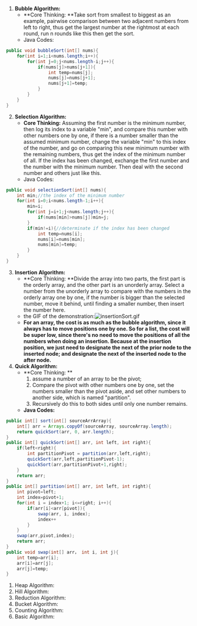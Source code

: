 1. **Bubble Algorithm:**
   - **Core Thinking: **Take sort from smallest to biggest as an example, pairwise comparison between two adjacent numbers from left to right, thus get the largest number at the rightmost at each round, run n rounds like this then get the sort.
   - Java Codes:
```java
public void bubbleSort(int[] nums){
    for(int i=1;i<nums.length;i++){
        for(int j=0;j<nums.length-i;j++){
            if(nums[j]>nums[j+1]){
                int temp=nums[j];
                nums[j]=nums[j+1];
                nums[j+1]=temp;
            }
        }
    }
}
```

2. **Selection Algorithm:**
   - **Core Thinking:** Assuming the first number is the minimum number, then log its index to a variable "min", and compare this number with other numbers one by one, if there is a number smaller than the assumed minimum number, change the variable "min" to this index of the number, and go on comparing this new minimum number with the remaining numbers, thus get the index of the minimum number of all. If the index has been changed, exchange the first number and the number with the minimum number. Then deal with the second number and others just like this.
   - Java Codes:
```java
public void selectionSort(int[] nums){
    int min;//the index of the minimum number
    for(int i=0;i<nums.length-1;i++){
        min=i;
        for(int j=i+1;j<nums.length;j++){
            if(nums[min]>nums[j])min=j;
        }
        if(min!=i){//determinate if the index has been changed
            int temp=nums[i];
            nums[i]=nums[min];
            nums[min]=temp;
        }
    }
}
```

3. **Insertion Algorithm:**
   - **Core Thinking: **Divide the array into two parts, the first part is the orderly array, and the other part is an unorderly array. Select a number from the unorderly array to compare with the numbers in the orderly array one by one, if the number is bigger than the selected number, move it behind, until finding a smaller number, then insert the number here.
   - the GIF of the demonstration:![insertionSort.gif](https://cdn.nlark.com/yuque/0/2024/gif/47471281/1724138174482-f6ae3db7-8ab4-4d3b-8645-1918d263191e.gif#averageHue=%23ececec&clientId=u7eba3fdd-0874-4&from=drop&id=u1cdfe25a&originHeight=505&originWidth=811&originalType=binary&ratio=2&rotation=0&showTitle=false&size=368273&status=done&style=none&taskId=u9cb77d00-5098-40d2-aa18-ad15c1c2c75&title=)
   - **For an array, the cost is as much as the bubble algorithm, since it always has to move positions one by one. So for a list, the cost will be super low, since there's no need to move the positions of all the numbers when doing an insertion. Because at the insertion position, we just need to designate the next of the prior node to the inserted node; and designate the next of the inserted node to the after node.**
4. **Quick Algorithm:**
   - **Core Thinking: **
      1. assume a number of an array to be the pivot;
      2. Compare the pivot with other numbers one by one, set the numbers smaller than the pivot aside, and set other numbers to another side, which is named "partition".
      3. Recursively do this to both sides until only one number remains.
   - **Java Codes:**
```java
public int[] sort(int[] sourceArrArray){
    int[] arr = Arrays.copyOf(sourceArray, sourceArray.length);
    return quickSort(arr, 0, arr.length);
}
public int[] quickSort(int[] arr, int left, int right){
    if(left<right){
        int partitionPivot = partition(arr,left,right);
        quickSort(arr,left,partitionPivot-1);
        quickSort(arr,partitionPivot+1,right);
    }
    return arr;
}
public int[] partition(int[] arr, int left, int right){
    int pivot=left;
    int index=pivot+1;
    for(int i = index+1; i<=right; i++){
        if(arr[i]<arr[pivot]){
            swap(arr, i, index);
            index++
        }
    }
    swap(arr,pivot,index);
    return arr;
}
public void swap(int[] arr， int i, int j){
    int temp=arr[i];
    arr[i]=arr[j];
    arr[j]=temp;
}
```

1. Heap Algorithm:
2. Hill Algorithm:
3. Reduction Algorithm:
4. Bucket Algorithm:
5. Counting Algorithm:
6. Basic Algorithm:
